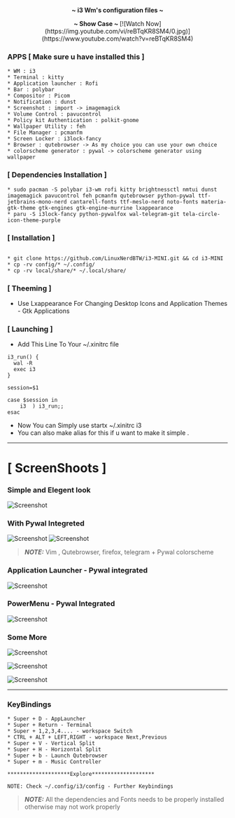 
<p align="center">
  <b> ~ i3 Wm's configuration files ~ </b>
</p>

<p align="center">
  <b> ~ Show Case ~ </b>
  [![Watch Now](https://img.youtube.com/vi/reBTqKR8SM4/0.jpg)](https://www.youtube.com/watch?v=reBTqKR8SM4)
</p>






### APPS [ Make sure u have installed this ]

```
* WM : i3
* Terminal : kitty 
* Application launcher : Rofi 
* Bar : polybar
* Compositor : Picom 
* Notification : dunst 
* Screenshot : import -> imagemagick
* Volume Control : pavucontrol 
* Policy kit Authentication : polkit-gnome 
* Wallpaper Utility : feh 
* File Manager : pcmanfm
* Screen Locker : i3lock-fancy
* Browser : qutebrowser -> As my choice you can use your own choice 
* colorscheme generator : pywal -> colorscheme generator using wallpaper
```
### [ Dependencies Installation ] 
```
* sudo pacman -S polybar i3-wm rofi kitty brightnessctl nmtui dunst imagemagick pavucontrol feh pcmanfm qutebrowser python-pywal ttf-jetbrains-mono-nerd cantarell-fonts ttf-meslo-nerd noto-fonts materia-gtk-theme gtk-engines gtk-engine-murrine lxappearance
* paru -S i3lock-fancy python-pywalfox wal-telegram-git tela-circle-icon-theme-purple
```

### [ Installation ]
```

* git clone https://github.com/LinuxNerdBTW/i3-MINI.git && cd i3-MINI
* cp -rv config/* ~/.config/
* cp -rv local/share/* ~/.local/share/
```
### [ Theeming ] 
* Use Lxappearance For Changing Desktop Icons and Application Themes - Gtk Applications 
### [ Launching ] 
* Add This Line To Your ~/.xinitrc file

```
i3_run() {
  wal -R
  exec i3
}

session=$1

case $session in
    i3 	) i3_run;;
esac

```
* Now You can Simply use startx ~/.xinitrc i3
* You can also make alias for this if u want to make it simple .
---
# [ ScreenShoots ] 

### Simple and Elegent look 

![Screenshot](SS/8.png)

### With Pywal Integreted

![Screenshot](SS/2.png)
![Screenshot](SS/3.png)

> **_NOTE:_** Vim , Qutebrowser, firefox, telegram + Pywal colorscheme

### Application Launcher - Pywal integrated

![Screenshot](SS/applauncher.png)

### PowerMenu - Pywal Integrated

![Screenshot](SS/powermenu.png)

### Some More

![Screenshot](SS/4.png)

![Screenshot](SS/5.png)

![Screenshot](SS/6.png)



---

### KeyBindings 

```
* Super + D - AppLauncher
* Super + Return - Terminal
* Super + 1,2,3,4.... - workspace Switch
* CTRL + ALT + LEFT,RIGHT - workspace Next,Previous
* Super + V - Vertical Split
* Super + H - Horizontal Split 
* Super + b - Launch Qutebrowser 
* Super + m - Music Controller 

********************Explore********************

NOTE: Check ~/.config/i3/config - Further Keybindings

```




> **_NOTE:_** All the dependencies and Fonts needs to be properly installed otherwise may not work properly 



